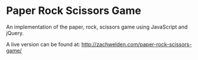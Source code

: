 # Paper Rock Scissors Game
An implementation of the paper, rock, scissors game using JavaScript and jQuery.

A live version can be found at: http://zachwelden.com/paper-rock-scissors-game/
